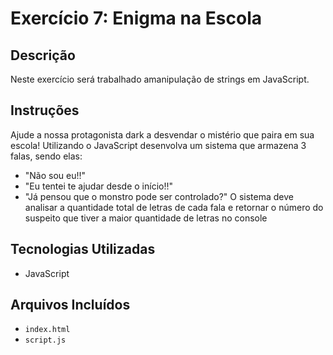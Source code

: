 # Exercício 7: Enigma na Escola

## Descrição
Neste exercício será trabalhado amanipulação de strings em JavaScript.

## Instruções
Ajude a nossa protagonista dark a desvendar o mistério que paira em sua escola! Utilizando o JavaScript desenvolva um sistema que armazena 3 falas, sendo elas:
- "Não sou eu!!"
- "Eu tentei te ajudar desde o início!!"
- "Já pensou que o monstro pode ser controlado?"
O sistema deve analisar a quantidade total de letras de cada fala e retornar o número do suspeito que tiver a maior quantidade de letras no console

## Tecnologias Utilizadas
- JavaScript

## Arquivos Incluídos
- `index.html`
- `script.js`
